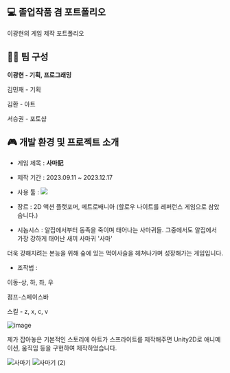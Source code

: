 ## :computer: **졸업작품 겸 포트폴리오**

이광현의 게임 제작 포트폴리오

## :mechanic: 팀 구성

**이광현 - 기획, 프로그래밍**

김민재 - 기획

김환   - 아트

서승권 - 포토샵
       
## :video_game: 개발 환경 및 프로젝트 소개
- 게임 제목 : **사마記**

- 제작 기간 : 2023.09.11 ~ 2023.12.17

- 사용 툴 : <img src="https://img.shields.io/badge/Unity-000000?style=for-the-badge&logo=Unity&logoColor=white">

- 장르 : 2D 액션 플랫포머, 메트로배니아 (할로우 나이트를 레퍼런스 게임으로 삼았습니다.)

- 시놉시스 : 알집에서부터 동족을 죽이며 태어나는 사마귀들. 그중에서도 알집에서 가장 강하게 태어난 새끼 사마귀 '사마'

더욱 강해지려는 본능을 위해 숲에 있는 먹이사슬을 헤쳐나가며 성장해가는 게임입니다.

- 조작법 :

 이동-상, 하, 좌, 우
 
 점프-스페이스바
 
 스킬 - z, x, c, v

![image](https://github.com/8cocoon/Baby_Project/assets/152301904/11230f6d-69c0-4102-931b-71cb802dacf8)

제가 잡아놓은 기본적인 스토리에 아트가 스프라이트를 제작해주면 Unity2D로 애니메이션, 움직임 등을 구현하여 제작하었습니다.

![사마기](https://github.com/8cocoon/Baby_Project/assets/152301904/abccb24e-074a-4c2b-bd46-5b3208d2f1d7)
![사마기 (2)](https://github.com/8cocoon/Baby_Project/assets/152301904/29e6c3f4-18fb-4368-a00f-616e443bd52f)
